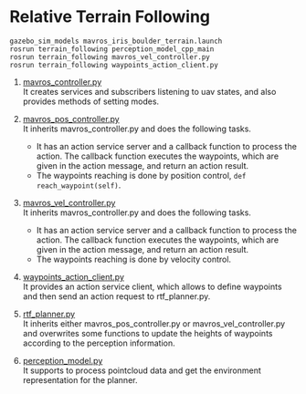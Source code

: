 # Relative Terrain Following

```
gazebo_sim_models mavros_iris_boulder_terrain.launch
rosrun terrain_following perception_model_cpp_main
rosrun terrain_following mavros_vel_controller.py
rosrun terrain_following waypoints_action_client.py
```

1. [mavros_controller.py](./src/mavros_controller.py)  
It creates services and subscribers listening to uav states, and also provides methods of setting modes. 

2. [mavros_pos_controller.py](./src/mavros_pos_controller.py)  
It inherits mavros_controller.py and does the following tasks.
    - It has an action service server and a callback function to process the action. The callback function executes the waypoints, which are given in the action message, and return an action result.
    - The waypoints reaching is done by position control, ```def reach_waypoint(self)```.

3. [mavros_vel_controller.py](./src/mavros_vel_controller.py)  
It inherits mavros_controller.py and does the following tasks.
    - It has an action service server and a callback function to process the action. The callback function executes the waypoints, which are given in the action message, and return an action result.
    - The waypoints reaching is done by velocity control.

4. [waypoints_action_client.py](./src/waypoints_action_client.py)  
It provides an action service client, which allows to define waypoints and then send an action request to rtf_planner.py.

5. [rtf_planner.py](./src/rtf_planner.py)  
It inherits either mavros_pos_controller.py or mavros_vel_controller.py and overwrites some functions to update the heights of waypoints according to the perception information.

6. [perception_model.py](./src/perception_model.py)  
It supports to process pointcloud data and get the environment representation for the planner.  


